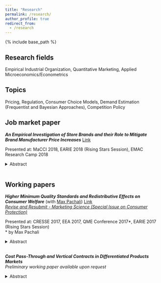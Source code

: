```yaml
---
title: "Research"
permalink: /research/
author_profile: true
redirect_from:
  - /research
---
```


{% include base_path %}

## Research fields

Empirical Industrial Organization, Quantitative Marketing, Applied Microeconomics/Econometrics

## Topics

Pricing, Regulation, Consumer Choice Models, Demand Estimation (Frequentist and Bayesian Approaches), Competition Policy


## Job market paper


**_An Empirical Investigation of Store Brands and their Role to Mitigate Brand Manufacturer Price Increases_**  [Link](http://kotsche.github.io/files/JM_Paper_Kotschedoff.pdf)  


Presented at: MaCCI 2018, EARIE 2018 (Rising Stars Session), EMAC Research Camp 2018 
<details>
<summary>Abstract</summary>
<sub>
Using individual coffee purchase data, this paper analyzes how retailers can use their store brands to mitigate the effect of brand manufacturer wholesale price increases. The empirical analysis exploits an asymmetric rise in wholesale prices for store brands and national brands to reveal consumers' substitution patterns.  Combining the estimated consumer preferences with a structural model of retail competition  allows to measure changes in  retailers' unobserved marginal costs and  margins. Multi-brand retailers can increase their category profits by 2-10% if they re-adjust margins after the asymmetric rise in wholesale prices and divert more demand towards their store brands.
Another finding is that the positioning of a retailer's store brand dampens the increase in wholesale prices.  A store brand that is perceived as a close substitute (cross-price elasticity approaches one) dampens the increase in wholesale prices for national brands by approximately 14%, on average, compared to a fully differentiated store brand. This finding provides evidence that	"me-too" store brands work as partial insurance against upstream market structure shocks, favoring store brand positioning close to the leading national brand.
</sub>
</details>

   
<br>
    
## Working papers


**_Higher Minimum Quality Standards and Redistributive Effects on Consumer Welfare_**
(with [Max Pachali](https://sites.google.com/site/mjpachali/))  [Link](https://papers.ssrn.com/sol3/papers.cfm?abstract_id=3214249)  
_<ins>Revise and Resubmit - Marketing Science (Special Issue on Consumer Protection)</ins>_

Presented at: CRESSE 2017, EEA 2017, QME Conference 2017\*, EARIE 2017 (Rising Stars Session)  
\* by Max Pachali
<details><summary>Abstract</summary>
<sub>
This paper estimates an individual level demand model for eggs differentiated by animal welfare. Typically, after minimum quality standards for eggs are raised, the price of higher quality eggs falls. As a result, consumer welfare is redistributed from households who do not value animal welfare to households who are willing to pay a premium for animal welfare. In our analysis of German household data, we find that on average, households with higher income are willing to pay more for eggs that provide higher animal welfare. This provides evidence that higher minimum quality standards have a regressive impact. In counter-factual scenarios, we estimate the cost reduction that would be needed to offset the regressive effect, and find that as retailers' pricing power increases, the cost reduction must be higher. Finally, we consider hypothetical future scenarios that continue to increase the minimum quality standard until only the highest quality eggs remain on the market.  
</sub>
</details>

<br>

**_Cost Pass-Through and Vertical Contracts in  Differentiated Products Markets_**  
_Preliminary working paper available upon request_


<details>
<summary>Abstract</summary>
<sub>
This paper analyzes how differences in vertical contracts impact the transmission of marginal cost changes in the supply chain. In particular, I simulate consumer preferences from a mixed logit demand model and compare pass-through rates under different vertical contracts induced by three types of cost shocks: product-specific, brand-specific and market-wide cost shocks. Non-market-wide cost shocks typically lead to negative cross-product pass-through rates for multi-product firms depending on the vertical contract structure.  For the agency model, own-cost pass-through rates are higher and cross-product pass-through rates are always positive. I include  a further robustness check by varying the distributional form of heterogeneity in price sensitivity across consumers. Own-cost pass-through rates are dampened if price sensitivity across consumers follows a normal instead of a log-normal distribution. The degree to which changes in marginal costs are passed-on to final consumer prices is a fundamental question in economics as it determines the effectiveness of many economic policies. Therefore, this study relates the simulation results to recently debated policy interventions and discusses the respective policy implications.
</sub>
</details>

   
<br>



